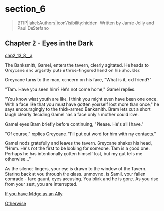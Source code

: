 
# section_6

>[!TIP|label:Authors|iconVisibility:hidden]
>Written by Jamie Jolly and Paul DeStefano

## Chapter 2 - Eyes in the Dark

[chp2_13_8__a](../../decomp/app/src/main/res/raw/chp2_13_8__a.mp3 ':include :type=audio')

The Banksmith, Gamel, enters the tavern, clearly agitated. He heads to Greycane and urgently puts a three-fingered hand on his shoulder.

Greycane turns to the man, concern on his face, "What is it, old friend?"

"Tam. Have you seen him? He's not come home," Gamel replies.

"You know what youth are like. I think you might even have been one once. With a face like that you must have gotten yourself lost more than once," he says encouragingly to the thick-armed Banksmith. Bram lets out a short laugh clearly deciding Gamel has a face only a mother could love.

Gamel eyes Bram briefly before continuing, "Please. He's all I have."

"Of course," replies Greycane. "I'll put out word for him with my contacts."

Gamel nods gratefully and leaves the tavern. Greycane shakes his head, "Hmm. He's not the first to be looking for someone. Tam is a good one. Perhaps he has intentionally gotten himself lost, but my gut tells me otherwise…"

As the silence lingers, your eye is drawn to the window of the Tavern. Staring back at you through the glass, unmoving, is Samil, your fallen comrade - face gaunt, eyes accusing. You blink and he is gone. As you rise from your seat, you are interrupted.

[If you have Midge as an Ally](output/chapter2/section_7.md)

[Otherwise](output/chapter2/section_8.md)


